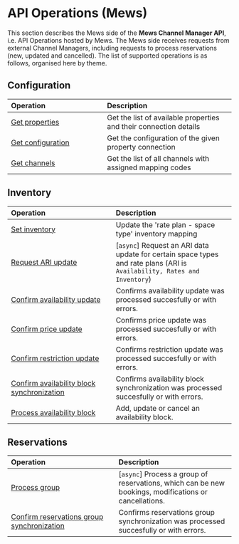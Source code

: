 # API Operations (Mews)

This section describes the Mews side of the __Mews Channel Manager API__, i.e. API Operations hosted by Mews. The Mews side receives requests from external Channel Managers, including requests to process reservations (new, updated and cancelled). The list of supported operations is as follows, organised here by theme.

## Configuration

| <div style="width:200px">Operation</div> | Description |
| :-- | :-- |
| [Get properties](configuration.md#get-properties) | Get the list of available properties and their connection details |
| [Get configuration](configuration.md#get-configuration) | Get the configuration of the given property connection |
| [Get channels](configuration.md#get-channels) | Get the list of all channels with assigned mapping codes |

## Inventory

| <div style="width:200px">Operation</div> | Description |
| :-- | :-- |
| [Set inventory](inventory.md#set-inventory) | Update the 'rate plan - space type' inventory mapping |
| [Request ARI update](inventory.md#request-ari-update) | \[`async`\] Request an ARI data update for certain space types and rate plans (ARI is `Availability, Rates and Inventory`) |
| [Confirm availability update](inventory.md#confirm-availability-update) | Confirms availability update was processed succesfully or with errors. |
| [Confirm price update](inventory.md#confirm-price-update) | Confirms price update was processed succesfully or with errors. |
| [Confirm restriction update](inventory.md##confirm-reistriction-update) | Confirms restriction update was processed succesfully or with errors. |
| [Confirm availability block synchronization](availabilityBlock.md##confirm-availability-block-confirmation) | Confirms availability block synchronization was processed succesfully or with errors. |
| [Process availability block](availabilityBlock.md#process-availability-block) | Add, update or cancel an availability block. |

## Reservations

| <div style="width:200px">Operation</div> | Description |
| :-- | :-- |
| [Process group](reservations.md#process-group) | \[`async`\] Process a group of reservations, which can be new bookings, modifications or cancellations. |
| [Confirm reservations group synchronization](reservations.md#confirm-group-confirmation) | Confirms reservations group synchronization was processed succesfully or with errors. |


